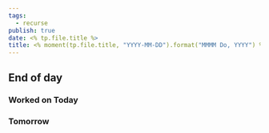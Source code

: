 ```yaml
---
tags:
  - recurse
publish: true
date: <% tp.file.title %>
title: <% moment(tp.file.title, "YYYY-MM-DD").format("MMMM Do, YYYY") %>
---
```


## End of day

### Worked on Today

### Tomorrow
